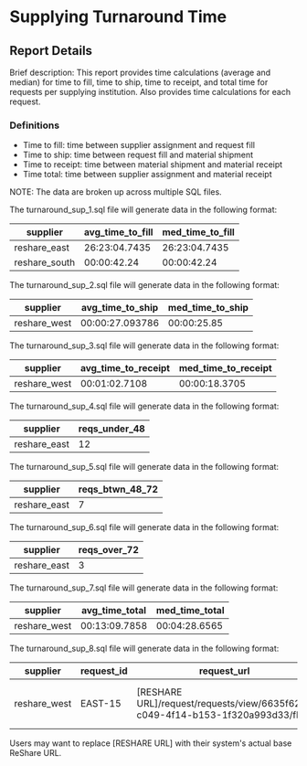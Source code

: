 # Supplying Turnaround Time

## Report Details

Brief description: This report provides time calculations (average and median) for time to fill, time to ship, time to receipt, and total time for requests per supplying institution.  Also provides time calculations for each request.

### Definitions

- Time to fill: time between supplier assignment and request fill
- Time to ship: time between request fill and material shipment
- Time to receipt: time between material shipment and material receipt
- Time total: time between supplier assignment and material receipt 

NOTE: The data are broken up across multiple SQL files.

The turnaround_sup_1.sql file will generate data in the following format:

|supplier|avg\_time\_to\_fill|med\_time\_to\_fill|
|------------|------------|------------|
reshare_east|26:23:04.7435|26:23:04.7435|
reshare_south|00:00:42.24|00:00:42.24|


The turnaround_sup_2.sql file will generate data in the following format:

|supplier|avg\_time\_to\_ship|med\_time\_to\_ship|
|------------|------------|------------|
reshare_west|00:00:27.093786|00:00:25.85|


The turnaround_sup_3.sql file will generate data in the following format:

|supplier|avg\_time\_to\_receipt|med\_time\_to\_receipt|
|------------|------------|------------|
reshare_west|00:01:02.7108|00:00:18.3705|


The turnaround_sup_4.sql file will generate data in the following format:

|supplier|reqs\_under\_48|
|------------|------------|
reshare_east|12|

The turnaround_sup_5.sql file will generate data in the following format:

|supplier|reqs\_btwn\_48\_72|
|------------|------------|
reshare_east|7|

The turnaround_sup_6.sql file will generate data in the following format:

|supplier|reqs\_over\_72|
|------------|------------|
reshare_east|3|

The turnaround_sup_7.sql file will generate data in the following format:

|supplier|avg\_time\_total|med\_time\_total|
|------------|------------|------------|
reshare_west|00:13:09.7858|00:04:28.6565|

The turnaround_sup_8.sql file will generate data in the following format:

|supplier|request\_id|request\_url|requester|title|call\_number|barcode|assigned|filled|shipped|received|time\_to\_fill|time\_to\_ship|time\_to\_receipt|total\_time|
|--------|------------|------------|------------|-----------------|------------|------------|------------|------------|------------|------------|------------|------------|------------|------------|
reshare_west|EAST-15|[RESHARE URL]/request/requests/view/6635f627-c049-4f14-b153-1f320a993d33/flow|US-EAST|Hamlet: father and son|PR2807.A873|39151001847314|2021-08-05 17:29:55|2021-08-05 18:48:25|2021-08-05 18:48:30|2021-08-05 18:49:24|01:18:30.178|01:18:35.314|01:19:28.672|01:19:28.672|

Users may want to replace [RESHARE URL] with their system's actual base ReShare URL.